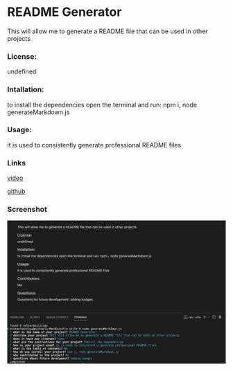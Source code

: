 # README Generator
This will allow me to generate a README file that can be used in other projects
### License:
undefined
### Intallation:
to install the dependencies open the terminal and run:
npm i, node generateMarkdown.js
### Usage:
it is used to consistently generate professional README files
 ### Links
 [video](https://drive.google.com/file/d/1Dk7OCaOTQXfphztWkKU5a9CZHzM9s-Lm/view)

 [github](https://github.com/mmontoya1112/READMEgenerator)
 ### Screenshot

![](screenshot/screenshot.png)